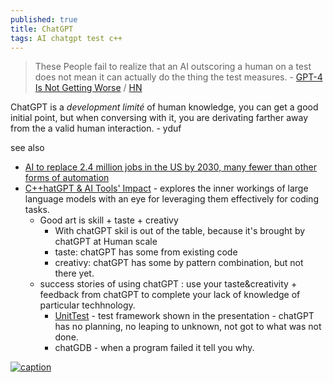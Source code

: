 ```yaml
---
published: true
title: ChatGPT
tags: AI chatgpt test c++
---
```

> These People fail to realize that an AI outscoring a human on a test does not mean it can actually do the thing the test measures. - [GPT-4 Is Not Getting Worse](https://coagulopath.com/gpt-4-is-not-getting-worse/) / [HN](https://news.ycombinator.com/item?id=37532522)


ChatGPT is a _development limité_ of human knowledge, you can get a good initial point, but when conversing with it, you are derivating farther away from the a valid human interaction. - yduf

see also
- [AI to replace 2.4 million jobs in the US by 2030, many fewer than other forms of automation](https://www.theregister.com/2023/09/06/generative_ai_jobs_forrester_report/)
- [C++hatGPT & AI Tools' Impact](https://www.youtube.com/watch?v=trGJsOcA4hY) - explores the inner workings of large language models with an eye for leveraging them effectively for coding tasks. 
	- Good art is skill + taste + creativy 
		- With chatGPT skil is out of the table, because it's brought by chatGPT at Human scale
		- taste: chatGPT has some from existing code
		- creativy: chatGPT has some by pattern combination, but not there yet.
	- success stories of using chatGPT : use your taste&creativity + feedback from chatGPT to complete your lack of knowledge of particular techhnology.
		- [UnitTest](https://youtu.be/trGJsOcA4hY?feature=shared&t=2916) - test framework shown in the presentation - chatGPT has no planning, no leaping to unknown, not got to what was not done.
		- chatGDB - when a program failed it tell you why.

[![caption](https://www.monkeyuser.com/assets/images/2020/191-reverse-turing-test.png)](https://www.monkeyuser.com/2020/reverse-turing-test/)
